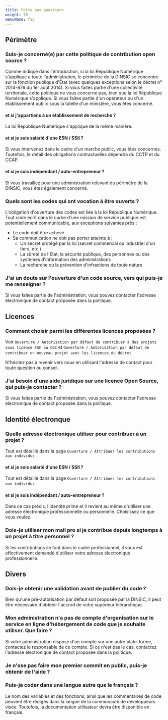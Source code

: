 ```yaml
---
title: Foire aux questions
weight: 70
menuName: faq
---
```


## Périmètre 
### Suis-je concerné(e) par cette politique de contribution open source ?

Comme indiqué dans l'introduction, si la loi République Numérique s'applique à toute l'administration, le périmètre de la DINSIC se concentre sur la fonction publique d'État (avec quelques exceptions selon le décret n° 2014-879 du 1er août 2014). Si vous faites partie d'une collectivité territoriale, cette politique ne vous concerne pas, bien que la loi République Numérique s'applique. Si vous faites partie d'un opérateur ou d'un établissement public sous la tutelle d'un ministère, vous êtes concerné.


#### et si j'appartiens à un établissement de recherche ?

La loi République Numérique s'applique de la même manière.


#### et si je suis salarié d'une ESN / SSII ?

Si vous intervenez dans le cadre d'un marché public, vous êtes concernés. Toutefois, le détail des obligations contractuelles dépendra du CCTP et du CCAP.


#### et si je suis indépendant / auto-entrepreneur ?

Si vous travaillez pour une administration relevant du périmètre de la DINSIC, vous êtes également concerné.


### Quels sont les codes qui ont vocation à être ouverts ?

L'obligation d'ouverture des codes est liée à la loi République Numérique. Tout code écrit dans le cadre d'une mission de service publique est potentiellement communicable, aux exceptions suivantes près : 

- Le code doit être achevé
- Sa communication ne doit pas porter atteinte à : 
    - Un secret protégé par la loi (secret commercial ou industriel d'un tiers, etc.)
    - La sûreté de l'État, la sécurité publique, des personnes  ou des systèmes d'information des administrations
    - La recherche ou la prévention d'infractions de toute nature

### J'ai un doute sur l'ouverture d'un code source, vers qui puis-je me renseigner ?

Si vous faites partie de l'administration, vous pouvez contacter l'adresse électronique de contact proposée dans la politique.


## Licences

### Comment choisir parmi les différentes licences proposées ?

Voir `Ouverture / Autorisation par défaut de contribuer à des projets sous licence FSF ou OSI` et `Ouverture / Autorisation par défaut de contribuer un nouveau projet avec les licences du décret`.

N'hésitez pas à revenir vers nous en utilisant l'adresse de contact pour toute question ou conseil.

### J'ai besoin d'une aide juridique sur une licence Open Source, qui puis-je contacter ?

Si vous faites partie de l'administration, vous pouvez contacter l'adresse électronique de contact proposée dans la politique.

## Identité électronque

### Quelle adresse électronique utiliser pour contribuer à un projet ?

Tout est détaillé dans la page `Ouverture / Attribuer les contributions aux individus`


#### et si je suis salarié d'une ESN / SSII ?

Tout est détaillé dans la page `Ouverture / Attribuer les contributions aux individus`.


#### et si je suis indépendant / auto-entrepreneur ?

Dans ce cas précis, l'identité prime et il revient au même d'utiliser une adresse électronique professionnelle ou personnelle. Choisissez ce que vous voulez.


### Dois-je utiliser mon mail pro si je contribue depuis longtemps à un projet à titre personnel ?

Si les contributions se font dans le cadre professionnel, il vous est effectivement demandé d'utiliser votre adresse électronique professionnelle.


## Divers

### Dois-je obtenir une validation avant de publier du code ?

Bien qu'une pré-autorisation par défaut soit proposée par la DINSIC, il peut être nécessaire d'obtenir l'accord de votre supérieur hiérarchique.

### Mon administration n'a pas de compte d'organisation sur le service en ligne d'hébergement de code que je souhaite utiliser. Que faire ?

Si votre administration dispose d'un compte sur une autre plate-forme, contactez le responsable de ce compte. Si ce n'est pas le cas, contactez l'adresse électronique de contact proposée dans la politique.

### Je n'ose pas faire mon premier commit en public, puis-je obtenir de l'aide ?

### Puis-je coder dans une langue autre que le français ?

Le nom des variables et des fonctions, ainsi que les commentaires de code peuvent être rédigés dans la langue de la communauté de développeurs visée. Toutefois, la documentation utilisateur devra être disponible en français.

